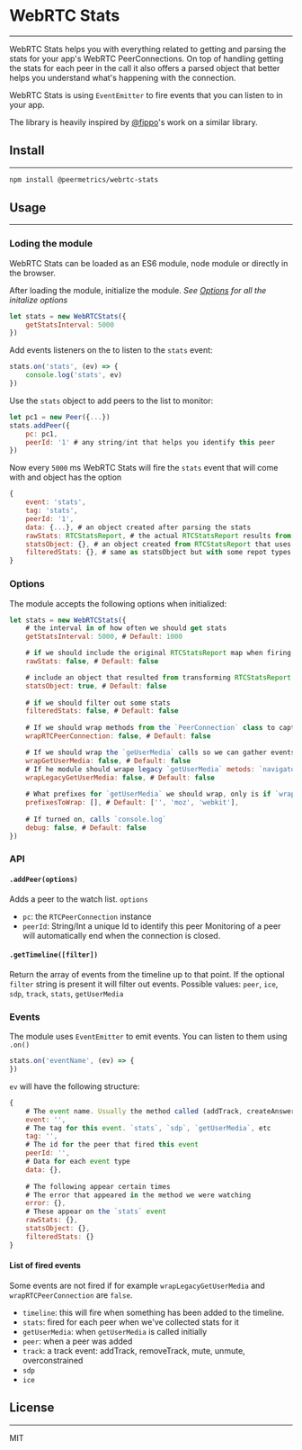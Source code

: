 # WebRTC Stats
---

WebRTC Stats helps you with everything related to getting and parsing the stats for your app's WebRTC PeerConnections.
On top of handling getting the stats for each peer in the call it also offers a parsed object that better helps you understand what's happening with the connection.

WebRTC Stats is using `EventEmitter` to fire events that you can listen to in your app.

The library is heavily inspired by [@fippo](https://github.com/fippo)'s work on a similar library.

## Install
---
```sh
npm install @peermetrics/webrtc-stats
```

## Usage
---
### Loding the module
WebRTC Stats can be loaded as an ES6 module, node module or directly in the browser.

After loading the module, initialize the module. 
*See [Options](#options) for all the initalize options*
```js
let stats = new WebRTCStats({
    getStatsInterval: 5000
})
```
Add events listeners on the to listen to the `stats` event:
```js
stats.on('stats', (ev) => {
    console.log('stats', ev)
})
```
Use the `stats` object to add peers to the list to monitor:
```js
let pc1 = new Peer({...})
stats.addPeer({
    pc: pc1,
    peerId: '1' # any string/int that helps you identify this peer
})
```
Now every `5000` ms  WebRTC Stats will fire the `stats` event that will come with and object has the option
```js
{
    event: 'stats',
    tag: 'stats',
    peerId: '1',
    data: {...}, # an object created after parsing the stats
    rawStats: RTCStatsReport, # the actual RTCStatsReport results from `getStats()`
    statsObject: {}, # an object created from RTCStatsReport that uses the `id` for each report as a key
    filteredStats: {}, # same as statsObject but with some repot types filtered out (eg: `codec`, `certificate`)
}
```

### Options
The module accepts the following options when initialized:
```js
let stats = new WebRTCStats({
    # the interval in of how often we should get stats
    getStatsInterval: 5000, # Default: 1000

    # if we should include the original RTCStatsReport map when firing the `stats` event
    rawStats: false, # Default: false

    # include an object that resulted from transforming RTCStatsReport into an oject (`report.id` as the key)
    statsObject: true, # Default: false
    
    # if we should filter out some stats
    filteredStats: false, # Default: false
    
    # If we should wrap methods from the `PeerConnection` class to capture events in the imeline. Wraps methods like: `addTrack`, `removeTrack`,  'createOffer', 'createAnswer', etc
    wrapRTCPeerConnection: false, # Default: false

    # If we should wrap the `geUserMedia` calls so we can gather events when the methods is called or success/error
    wrapGetUserMedia: false, # Default: false
    # If he module should wrape legacy `getUserMedia` metods: `navigator.getUserMedia`, `navigator.mozGetUserMedia`, navigator.webkitGetUserMedia
    wrapLegacyGetUserMedia: false, # Default: false
    
    # What prefixes for `getUserMedia` we should wrap, only is if `wrapLegacyGetUserMedia` is true
    prefixesToWrap: [], # Default: ['', 'moz', 'webkit'],
    
    # If turned on, calls `console.log`
    debug: false, # Default: false
})
```

### API
#### `.addPeer(options)`
Adds a peer to the watch list.
`options`
  - `pc`: the `RTCPeerConnection` instance
  - `peerId`: String/Int a unique Id to identify this peer
Monitoring of a peer will automatically end when the connection is closed.

#### `.getTimeline([filter])`
Return the array of events from the timeline up to that point.
If the optional `filter` string is present it will filter out events. Possible values: `peer`, `ice`, `sdp`, `track`, `stats`, `getUserMedia`

### Events
The module uses `EventEmitter` to emit events. You can listen to them using `.on()`
```js
stats.on('eventName', (ev) => {
})
```
`ev` will have the following structure:
```js
{
    # The event name. Usually the method called (addTrack, createAnswer)
    event: '', 
    # The tag for this event. `stats`, `sdp`, `getUserMedia`, etc
    tag: '',
    # The id for the peer that fired this event
    peerId: '',
    # Data for each event type
    data: {},
    
    # The following appear certain times
    # The error that appeared in the method we were watching
    error: {},
    # These appear on the `stats` event
    rawStats: {},
    statsObject: {},
    filteredStats: {}
}
```

#### List of fired events
Some events are not fired if for example `wrapLegacyGetUserMedia` and `wrapRTCPeerConnection` are `false`.
- `timeline`: this will fire when something has been added to the timeline. 
- `stats`: fired for each peer when we've collected stats for it
- `getUserMedia`: when `getUserMedia` is called initially
- `peer`: when a peer was added
- `track`: a track event: addTrack, removeTrack, mute, unmute, overconstrained
- `sdp`
- `ice`

## License
---
MIT
